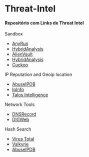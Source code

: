 # Threat-Intel

#### <a name="domain-ip"></a>Repositório com Links de Threat Intel


Sandbox
- [AnyRun](https://any.run/)
- [HybridAnalysis](https://www.hybrid-analysis.com/)
- [AlienVault](https://otx.alienvault.com/browse/global/pulses?include_inactive=0&sort=-modified&page=1)
- [HybridAnalysis](https://www.hybrid-analysis.com/)
- [Cuckoo](https://sandbox.pikker.ee/)

IP Reputation and Geoip location
- [AbuseIPDB](https://www.abuseipdb.com/) 
- [IpInfo](https://ipinfo.io/)
- [Talos Intelligence](https://talosintelligence.com/)

Network Tools
- [DNSRecord](https://viewdns.info/dnsrecord/)
- [DIGWeb](https://www.digwebinterface.com/)

Hash Search
- [Virus Total](https://www.virustotal.com/)
- [Valkyrie](https://valkyrie.comodo.com/)
- [AbuseIPDB](https://www.abuseipdb.com/) 

